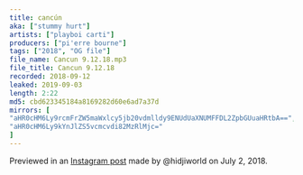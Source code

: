 ```yaml
---
title: cancún
aka: ["stummy hurt"]
artists: ["playboi carti"]
producers: ["pi'erre bourne"]
tags: ["2018", "OG file"]
file_name: Cancun 9.12.18.mp3
file_title: Cancun 9.12.18
recorded: 2018-09-12
leaked: 2019-09-03
length: 2:22
md5: cbd623345184a8169282d60e6ad7a37d
mirrors: [
"aHR0cHM6Ly9rcmFrZW5maWxlcy5jb20vdmlldy9ENUdUaXNUMFFDL2ZpbGUuaHRtbA==",
"aHR0cHM6Ly9kYnJlZS5vcmcvdi82MzRlMjc="
]
---
```

Previewed in an [Instagram post](https://www.instagram.com/p/BkvlEFCA_9Q) made by @hidjiworld on July 2, 2018.
